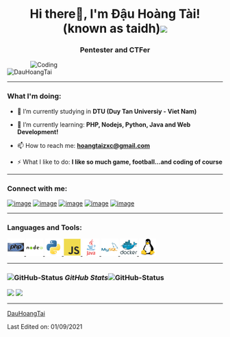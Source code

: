 <h1 align="center">Hi there👋, I'm Đậu Hoàng Tài! (known as taidh)<img height="40" src="https://emoji.gg/assets/emoji/7333-parrotdance.gif"></h1>
<h3 align="center">Pentester and CTFer</h3>

<img align="right" alt="Coding" width="400" src="https://user-images.githubusercontent.com/78724676/107845321-998ad500-6e00-11eb-8f60-a90db837bdb2.gif" style="vertical-align:middle;margin:0px 50px">
<p align="left"> <img src="https://komarev.com/ghpvc/?username=DauHoangTai&label=Profile%20views&color=0e75b6&style=flat" alt="DauHoangTai" /> </p>

<hr>

<h3 align="left"><b>What I'm doing:</b></h3>

- 🌁 I’m currently studying in **DTU (Duy Tan Universiy - Viet Nam)**

- 🌱 I’m currently learning: **PHP, Nodejs, Python, Java and Web Development!**

- 📫 How to reach me: **hoangtaizxc@gmail.com**

- ⚡ What I like to do: **I like so much game, football...and coding of course**

<hr>

<h3 align="left">Connect with me:</h3>
<div align="left">

[![image](https://img.shields.io/badge/LinkedIn-0077B5?style=for-the-badge&logo=linkedin&logoColor=white)](https://www.linkedin.com/in/taidh/)
[![image](https://img.shields.io/badge/Twitter-1DA1F2?style=for-the-badge&logo=twitter&logoColor=white)](https://twitter.com/taidh_)
[![image](https://img.shields.io/badge/Gmail-D14836?style=for-the-badge&logo=gmail&logoColor=white)](mailto:hoangtaizxc@gmail.com)
[![image](https://img.shields.io/badge/blogger-996699?style=for-the-badge&logo=blogger&logoColor=white)](http://dauhoangtai.github.io)
[![image](https://img.shields.io/badge/Telegram-3399FF?style=for-the-badge&logo=Telegram&logoColor=white)](https://t.me/hoangtaii)
</div>

<hr>

<h3 align="left">Languages and Tools:</h3>
<p align="left">
  <a href="https://www.php.net/docs.php" target="_blank"> 
    <img src="https://raw.githubusercontent.com/devicons/devicon/master/icons/php/php-original.svg" alt="php" width="40" height="40"/> 
  </a>
  <a href="https://nodejs.org/en/docs/" target="_blank"> 
    <img src="https://raw.githubusercontent.com/devicons/devicon/master/icons/nodejs/nodejs-original-wordmark.svg" alt="nodejs" width="40" height="40"/> 
  </a> 
  <a href="https://www.python.org" target="_blank"> 
    <img src="https://raw.githubusercontent.com/devicons/devicon/master/icons/python/python-original.svg" alt="python" width="40" height="40"/> 
  </a>  
  <a href="https://developer.mozilla.org/en-US/docs/Web/JavaScript" target="_blank"> 
    <img src="https://raw.githubusercontent.com/devicons/devicon/master/icons/javascript/javascript-original.svg" alt="javascript" width="40" height="40"/> 
  </a>
  <a href="https://docs.oracle.com/en/java/" target="_blank"> 
    <img src="https://raw.githubusercontent.com/devicons/devicon/master/icons/java/java-original-wordmark.svg" alt="java" width="40" height="40"/> 
  </a>
  <a href="https://dev.mysql.com/doc/" target="_blank"> 
    <img src="https://raw.githubusercontent.com/devicons/devicon/master/icons/mysql/mysql-original-wordmark.svg" alt="mysql" width="40" height="40"/> 
  </a>
  <a href="https://docs.docker.com/" target="_blank"> 
    <img src="https://raw.githubusercontent.com/devicons/devicon/master/icons/docker/docker-original-wordmark.svg" alt="docker" width="40" height="40"/> 
  </a>
  <a href="https://www.linux.org/" target="_blank"> 
    <img src="https://raw.githubusercontent.com/devicons/devicon/master/icons/linux/linux-original.svg" alt="linux" width="40" height="40"/> 
  </a> 
</p>

<hr>

<h3 align="left">
 <img src="https://media.giphy.com/media/8UHRm5oY4k4FDxq5QG/giphy.gif" width="30px" alt="GitHub-Status"/>&nbsp;<i><b>GitHub Stats</b></i><img src="https://media.giphy.com/media/8UHRm5oY4k4FDxq5QG/giphy.gif" width="30px" alt="GitHub-Status"/></h3>
<p align= "left">
  <img height= "150" src="https://github-readme-stats.vercel.app/api?username=DauHoangTai&theme=react&show_icons=true&include_all_commits=true" />
  <img height= "150" src="https://github-readme-stats.vercel.app/api/top-langs/?username=DauHoangTai&theme=react&layout=compact" />
</p>

------

[DauHoangTai](https://github.com/DauHoangTai)

Last Edited on: 01/09/2021
